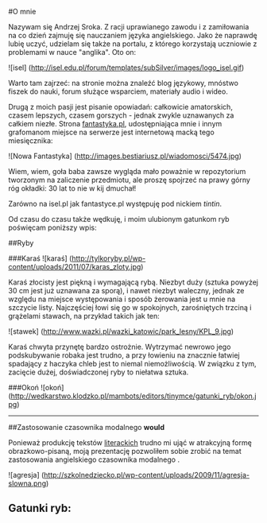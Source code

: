 #O mnie


Nazywam się Andrzej Sroka. Z racji uprawianego zawodu i z zamiłowania na co dzień zajmuję się nauczaniem języka angielskiego.
Jako że naprawdę lubię uczyć, udzielam się także na portalu, z którego korzystają uczniowie z problemami w nauce "anglika". 
Oto on:

![isel] (http://isel.edu.pl/forum/templates/subSilver/images/logo_isel.gif)

Warto tam zajrzeć: na stronie można znaleźć blog językowy, mnóstwo fiszek do nauki, forum służące wsparciem, materiały audio i wideo.

Drugą z moich pasji jest pisanie opowiadań: całkowicie amatorskich, czasem lepszych, czasem gorszych - jednak zwykle uznawanych za całkiem niezłe.
Strona [fantastyka.pl](http://www.fantastyka.pl/), udostępniająca mnie i innym grafomanom miejsce na serwerze jest internetową macką tego miesięcznika:

![Nowa Fantastyka] (http://images.bestiariusz.pl/wiadomosci/5474.jpg)

Wiem, wiem, goła baba zawsze wygląda mało poważnie w repozytorium tworzonym na zaliczenie przedmiotu, ale proszę spojrzeć na prawy górny róg okładki: 30 lat to nie w kij dmuchał!

Zarówno na isel.pl jak fantastyce.pl występuję pod nickiem *tintin*.

Od czasu do czasu także wędkuję, i moim ulubionym gatunkom ryb poświęcam poniższy wpis:

##Ryby

###Karaś
![karaś] (http://tylkoryby.pl/wp-content/uploads/2011/07/karas_zloty.jpg)

Karaś złocisty jest piękną i wymagającą rybą. Niezbyt duży (sztuka powyżej 30 cm jest już uznawana za sporą), i nawet niezbyt waleczny, jednak ze względu na miejsce występowania i sposób żerowania jest u mnie na szczycie listy.
Najczęściej łowi się go w spokojnych, zarośniętych trzciną i grążelami stawach, na przykład takich jak ten:

![stawek] (http://www.wazki.pl/wazki_katowic/park_lesny/KPL_9.jpg)

Karaś chwyta przynętę bardzo ostrożnie. Wytrzymać newrowo jego podskubywanie robaka jest trudno, a przy łowieniu na znacznie łatwiej spadający z haczyka chleb jest to niemal niemożliwością. W związku z tym, zacięcie dużej, doświadczonej ryby to niełatwa sztuka.

###Okoń
![okoń] (http://wedkarstwo.klodzko.pl/mambots/editors/tinymce/gatunki_ryb/okon.jpg)






--------
##Zastosowanie czasownika modalnego **would**


Ponieważ produkcję tekstów [literackich](http://www.collegecrunch.org/wp-content/uploads/2008/10/ape-keyboard1.jpg) trudno mi ująć w atrakcyjną formę obrazkowo-pisaną, moją prezentację pozwoliłem sobie zrobić na temat zastosowania angielskiego czasownika modalnego .



![agresja] (http://szkolnedziecko.pl/wp-content/uploads/2009/11/agresja-slowna.png)

## Gatunki ryb:
